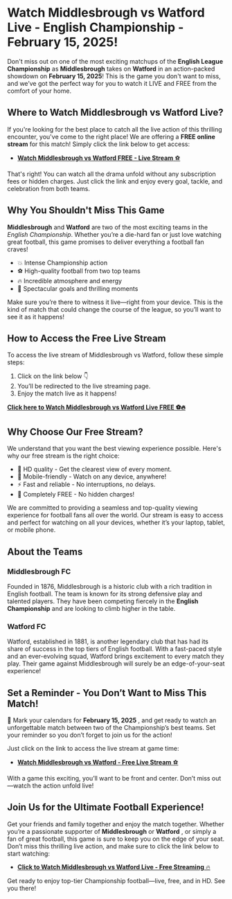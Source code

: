 # Watch Middlesbrough vs Watford Live - English Championship - February 15, 2025!

Don't miss out on one of the most exciting matchups of the **English League Championship** as **Middlesbrough** takes on **Watford** in an action-packed showdown on **February 15, 2025**! This is the game you don't want to miss, and we’ve got the perfect way for you to watch it LIVE and FREE from the comfort of your home.

## Where to Watch Middlesbrough vs Watford Live?

If you're looking for the best place to catch all the live action of this thrilling encounter, you've come to the right place! We are offering a **FREE online stream** for this match! Simply click the link below to get access:

- [**Watch Middlesbrough vs Watford FREE - Live Stream** ⚽️](https://tinyurl.com/livestreamfreeo?st=Middlesbrough+vs+Watford&si=ghc)

That's right! You can watch all the drama unfold without any subscription fees or hidden charges. Just click the link and enjoy every goal, tackle, and celebration from both teams.

## Why You Shouldn't Miss This Game

**Middlesbrough** and **Watford** are two of the most exciting teams in the _English Championship_. Whether you’re a die-hard fan or just love watching great football, this game promises to deliver everything a football fan craves!

- 💥 Intense Championship action
- ⚽️ High-quality football from two top teams
- 🔥 Incredible atmosphere and energy
- 🎉 Spectacular goals and thrilling moments

Make sure you’re there to witness it live—right from your device. This is the kind of match that could change the course of the league, so you’ll want to see it as it happens!

## How to Access the Free Live Stream

To access the live stream of Middlesbrough vs Watford, follow these simple steps:

1. Click on the link below 👇
2. You’ll be redirected to the live streaming page.
3. Enjoy the match live as it happens!

[**Click here to Watch Middlesbrough vs Watford Live FREE ⚽️🔥**](https://tinyurl.com/livestreamfreeo?st=Middlesbrough+vs+Watford&si=ghc)

## Why Choose Our Free Stream?

We understand that you want the best viewing experience possible. Here's why our free stream is the right choice:

- 🎥 HD quality - Get the clearest view of every moment.
- 📱 Mobile-friendly - Watch on any device, anywhere!
- ⚡️ Fast and reliable - No interruptions, no delays.
- 💸 Completely FREE - No hidden charges!

We are committed to providing a seamless and top-quality viewing experience for football fans all over the world. Our stream is easy to access and perfect for watching on all your devices, whether it’s your laptop, tablet, or mobile phone.

## About the Teams

### **Middlesbrough FC**

Founded in 1876, Middlesbrough is a historic club with a rich tradition in English football. The team is known for its strong defensive play and talented players. They have been competing fiercely in the **English Championship** and are looking to climb higher in the table.

### **Watford FC**

Watford, established in 1881, is another legendary club that has had its share of success in the top tiers of English football. With a fast-paced style and an ever-evolving squad, Watford brings excitement to every match they play. Their game against Middlesbrough will surely be an edge-of-your-seat experience!

## Set a Reminder - You Don’t Want to Miss This Match!

📅 Mark your calendars for **February 15, 2025** , and get ready to watch an unforgettable match between two of the Championship’s best teams. Set your reminder so you don’t forget to join us for the action!

Just click on the link to access the live stream at game time:

- [**Watch Middlesbrough vs Watford - Free Live Stream** ⚽️](https://tinyurl.com/livestreamfreeo?st=Middlesbrough+vs+Watford&si=ghc)

With a game this exciting, you’ll want to be front and center. Don’t miss out—watch the action unfold live!

## Join Us for the Ultimate Football Experience!

Get your friends and family together and enjoy the match together. Whether you’re a passionate supporter of **Middlesbrough** or **Watford** , or simply a fan of great football, this game is sure to keep you on the edge of your seat. Don’t miss this thrilling live action, and make sure to click the link below to start watching:

- [**Click to Watch Middlesbrough vs Watford Live - Free Streaming** 🔥](https://tinyurl.com/livestreamfreeo?st=Middlesbrough+vs+Watford&si=ghc)

Get ready to enjoy top-tier Championship football—live, free, and in HD. See you there!
